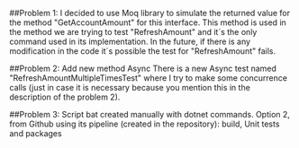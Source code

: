 ##Problem 1:
	I decided to use Moq library to simulate the returned value for the method "GetAccountAmount" for this interface. This method is used in the method we are trying to test "RefreshAmount" and it´s the only command used in its implementation. In the future, if there is any modification in the code it´s possible the test for "RefreshAmount" fails.

##Problem 2:
	Add new method Async
	There is a new Async test named "RefreshAmountMultipleTimesTest" where I try to make some concurrence calls (just in case it is necessary because you mention this in the description of the problem 2).  

##Problem 3:
	Script bat created manually with dotnet commands.
	Option 2, from Github using its pipeline (created in the repository): build, Unit tests and packages 